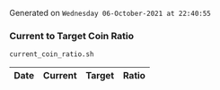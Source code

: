 Generated on `Wednesday 06-October-2021 at 22:40:55`

### Current to Target Coin Ratio
`current_coin_ratio.sh`

Date|Current|Target|Ratio
---|---|---|---
